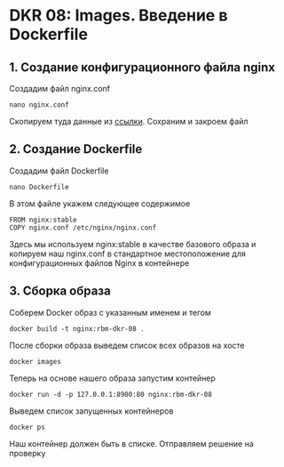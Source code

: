 # DKR 08: Images. Введение в Dockerfile

## 1. Создание конфигурационного файла nginx

Создадим файл nginx.conf

```console
nano nginx.conf
```

Скопируем туда данные из [ссылки](https://gitlab.rebrainme.com/docker-course-students/dkr-nginx-conf-1/blob/master/nginx.conf). Сохраним и закроем файл

## 2. Создание Dockerfile

Создадим файл Dockerfile

```console
nano Dockerfile
```

В этом файле укажем следующее содержимое

```console
FROM nginx:stable
COPY nginx.conf /etc/nginx/nginx.conf
```

Здесь мы используем nginx:stable в качестве базового образа и копируем наш nginx.conf в стандартное местоположение для конфигурационных файлов Nginx в контейнере

## 3. Сборка образа

Соберем Docker образ с указанным именем и тегом

```console
docker build -t nginx:rbm-dkr-08 .
```

После сборки образа выведем список всех образов на хосте

```console
docker images
```

Теперь на основе нашего образа запустим контейнер

```console
docker run -d -p 127.0.0.1:8900:80 nginx:rbm-dkr-08
```

Выведем список запущенных контейнеров

```console
docker ps
```

Наш контейнер должен быть в списке. Отправляем решение на проверку